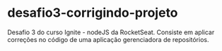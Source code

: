 # desafio3-corrigindo-projeto
Desafio 3 do curso Ignite - nodeJS da RocketSeat. Consiste em aplicar correções no código de uma aplicação gerenciadora de repositórios.

